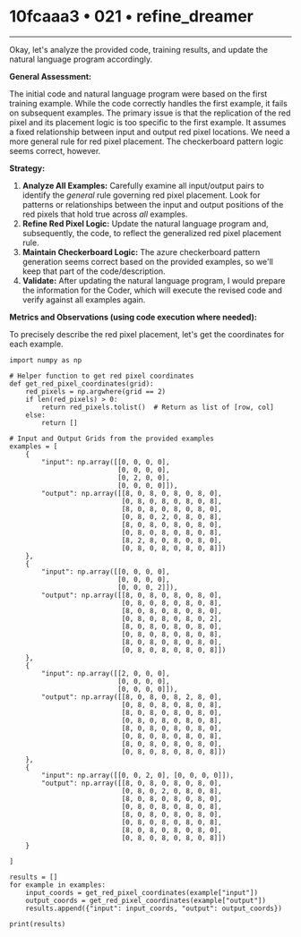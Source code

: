 # 10fcaaa3 • 021 • refine_dreamer

---
Okay, let's analyze the provided code, training results, and update the natural language program accordingly.

**General Assessment:**

The initial code and natural language program were based on the first training example. While the code correctly handles the first example, it fails on subsequent examples. The primary issue is that the replication of the red pixel and its placement logic is too specific to the first example. It assumes a fixed relationship between input and output red pixel locations. We need a more general rule for red pixel placement. The checkerboard pattern logic seems correct, however.

**Strategy:**

1.  **Analyze All Examples:** Carefully examine all input/output pairs to identify the *general* rule governing red pixel placement. Look for patterns or relationships between the input and output positions of the red pixels that hold true across *all* examples.
2.  **Refine Red Pixel Logic:** Update the natural language program and, subsequently, the code, to reflect the generalized red pixel placement rule.
3.  **Maintain Checkerboard Logic:** The azure checkerboard pattern generation seems correct based on the provided examples, so we'll keep that part of the code/description.
4.  **Validate:** After updating the natural language program, I would prepare the information for the Coder, which will execute the revised code and verify against all examples again.

**Metrics and Observations (using code execution where needed):**

To precisely describe the red pixel placement, let's get the coordinates for each example.

```tool_code
import numpy as np

# Helper function to get red pixel coordinates
def get_red_pixel_coordinates(grid):
    red_pixels = np.argwhere(grid == 2)
    if len(red_pixels) > 0:
        return red_pixels.tolist()  # Return as list of [row, col]
    else:
        return []

# Input and Output Grids from the provided examples
examples = [
    {
        "input": np.array([[0, 0, 0, 0],
                           [0, 0, 0, 0],
                           [0, 2, 0, 0],
                           [0, 0, 0, 0]]),
        "output": np.array([[8, 0, 8, 0, 8, 0, 8, 0],
                            [0, 8, 0, 8, 0, 8, 0, 8],
                            [8, 0, 8, 0, 8, 0, 8, 0],
                            [0, 8, 0, 2, 0, 8, 0, 8],
                            [8, 0, 8, 0, 8, 0, 8, 0],
                            [0, 8, 0, 8, 0, 8, 0, 8],
                            [8, 2, 8, 0, 8, 0, 8, 0],
                            [0, 8, 0, 8, 0, 8, 0, 8]])
    },
    {
        "input": np.array([[0, 0, 0, 0],
                           [0, 0, 0, 0],
                           [0, 0, 0, 2]]),
        "output": np.array([[8, 0, 8, 0, 8, 0, 8, 0],
                            [0, 8, 0, 8, 0, 8, 0, 8],
                            [8, 0, 8, 0, 8, 0, 8, 0],
                            [0, 8, 0, 8, 0, 8, 0, 2],
                            [8, 0, 8, 0, 8, 0, 8, 0],
                            [0, 8, 0, 8, 0, 8, 0, 8],
                            [8, 0, 8, 0, 8, 0, 8, 0],
                            [0, 8, 0, 8, 0, 8, 0, 8]])
    },
    {
        "input": np.array([[2, 0, 0, 0],
                           [0, 0, 0, 0],
                           [0, 0, 0, 0]]),
        "output": np.array([[8, 0, 8, 0, 8, 2, 8, 0],
                            [0, 8, 0, 8, 0, 8, 0, 8],
                            [8, 0, 8, 0, 8, 0, 8, 0],
                            [0, 8, 0, 8, 0, 8, 0, 8],
                            [8, 0, 8, 0, 8, 0, 8, 0],
                            [0, 8, 0, 8, 0, 8, 0, 8],
                            [8, 0, 8, 0, 8, 0, 8, 0],
                            [0, 8, 0, 8, 0, 8, 0, 8]])
    },
    {
        "input": np.array([[0, 0, 2, 0], [0, 0, 0, 0]]),
        "output": np.array([[8, 0, 8, 0, 8, 0, 8, 0],
                            [0, 8, 0, 2, 0, 8, 0, 8],
                            [8, 0, 8, 0, 8, 0, 8, 0],
                            [0, 8, 0, 8, 0, 8, 0, 8],
                            [8, 0, 8, 0, 8, 0, 8, 0],
                            [0, 8, 0, 8, 0, 8, 0, 8],
                            [8, 0, 8, 0, 8, 0, 8, 0],
                            [0, 8, 0, 8, 0, 8, 0, 8]])
    }

]

results = []
for example in examples:
    input_coords = get_red_pixel_coordinates(example["input"])
    output_coords = get_red_pixel_coordinates(example["output"])
    results.append({"input": input_coords, "output": output_coords})

print(results)
```
